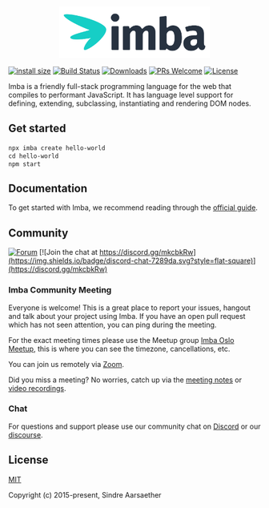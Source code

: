 <p align="center">
<a href="https://imba.io" target="_blank">
<img width="300" src="https://github.com/imba/brand/blob/master/imba-web-logo.png"></a>
</p>

[![install size](https://packagephobia.now.sh/badge?p=imba)](https://packagephobia.now.sh/result?p=imba)
[![Build Status](https://travis-ci.org/imba/imba.svg?branch=master)](https://travis-ci.org/imba/imba) [![Downloads](https://img.shields.io/npm/dm/imba.svg)](https://npmcharts.com/compare/imba?minimal=true) [![PRs Welcome](https://img.shields.io/badge/PRs-welcome-brightgreen.svg?style=flat-square)](http://makeapullrequest.com) [![License](https://img.shields.io/npm/l/imba.svg)](https://www.npmjs.com/package/imba)

Imba is a friendly full-stack programming language for the web that compiles to performant JavaScript.
It has language level support for defining, extending, subclassing, instantiating and rendering DOM nodes.

## Get started

```
npx imba create hello-world
cd hello-world
npm start
```

## Documentation

To get started with Imba, we recommend reading through the [official guide](https://imba.io/).

## Community

 [![Forum](https://img.shields.io/badge/discourse-forum-brightgreen.svg?style=flat-square)](https://users.imba.io) [![Join the chat at https://discord.gg/mkcbkRw](https://img.shields.io/badge/discord-chat-7289da.svg?style=flat-square)](https://discord.gg/mkcbkRw)

### Imba Community Meeting

Everyone is welcome! This is a great place to report your issues, hangout and talk about your project using Imba. If you have an open pull request which has not seen attention, you can ping during the meeting.

For the exact meeting times please use the Meetup group [Imba Oslo Meetup](https://www.meetup.com/Imba-Oslo-Meetup), this is where you can see the timezone, cancellations, etc.

You can join us remotely via [Zoom](https://us04web.zoom.us/j/230170873).

Did you miss a meeting? No worries, catch up via the [meeting notes](https://bit.ly/2JyjGM1) or [video recordings](https://www.youtube.com/playlist?list=PLf1a9PYKGPdl3OMBHV72Oz23eFy9q51jJ).

### Chat

For questions and support please use our community chat on
[Discord](https://discord.gg/mkcbkRw) or our [discourse](https://users.imba.io/).

## License

[MIT](./LICENSE)

Copyright (c) 2015-present, Sindre Aarsaether
